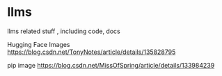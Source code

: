 # llms
llms related stuff , including code, docs



Hugging Face Images
https://blog.csdn.net/TonyNotes/article/details/135828795

pip image
https://blog.csdn.net/MissOfSpring/article/details/133984239
